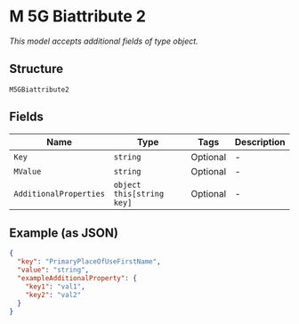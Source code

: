 
# M 5G Biattribute 2

*This model accepts additional fields of type object.*

## Structure

`M5GBiattribute2`

## Fields

| Name | Type | Tags | Description |
|  --- | --- | --- | --- |
| `Key` | `string` | Optional | - |
| `MValue` | `string` | Optional | - |
| `AdditionalProperties` | `object this[string key]` | Optional | - |

## Example (as JSON)

```json
{
  "key": "PrimaryPlaceOfUseFirstName",
  "value": "string",
  "exampleAdditionalProperty": {
    "key1": "val1",
    "key2": "val2"
  }
}
```

